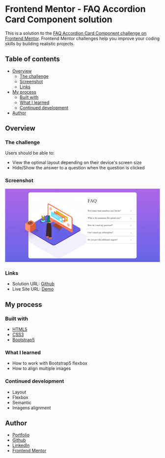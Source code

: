 # Frontend Mentor - FAQ Accordion Card Component solution

This is a solution to the [FAQ Accordion Card Component challenge on Frontend Mentor](https://www.frontendmentor.io/challenges/faq-accordion-card-XlyjD0Oam). Frontend Mentor challenges help you improve your coding skills by building realistic projects. 

## Table of contents

- [Overview](#overview)
  - [The challenge](#the-challenge)
  - [Screenshot](#screenshot)
  - [Links](#links)
- [My process](#my-process)
  - [Built with](#built-with)
  - [What I learned](#what-i-learned)
  - [Continued development](#continued-development)
- [Author](#author)

## Overview

### The challenge

Users should be able to:

- View the optimal layout depending on their device's screen size
- Hide/Show the answer to a question when the question is clicked

### Screenshot

![Project](./images/project.png)

### Links

- Solution URL: [Github](https://github.com/RuanHeleno/FrontEndMentor)
- Live Site URL: [Demo](https://frontendmentorchallengesrh.netlify.app)

## My process

### Built with

- [HTML5](https://www.w3schools.com/html/)
- [CSS3](https://developer.mozilla.org/pt-BR/docs/Web/CSS)
- [Bootstrap5](https://getbootstrap.com)

### What I learned

- How to work with Bootstrap5 flexbox
- How to align multiple images

### Continued development

- Layout
- Flexbox
- Semantic
- Imagens alignment

## Author

- [Portfolio](https://ruanheleno.github.io)
- [Github](https://www.github.com/RuanHeleno)
- [LinkedIn](https://www.linkedin.com/in/ruanheleno/)
- [Frontend Mentor](https://www.frontendmentor.io/profile/RuanHeleno)
